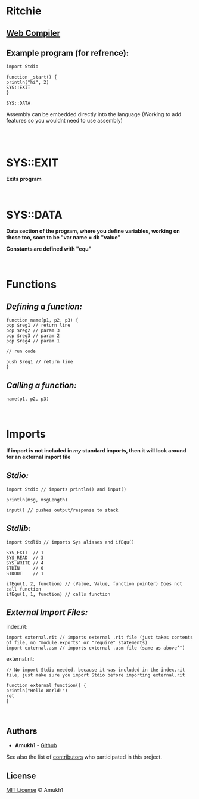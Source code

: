 # Ritchie

## [Web Compiler](https://www.jdoodle.com/compile-assembler-nasm-online/)

## Example program (for refrence):

```
import Stdio

function _start() {
println("hi", 2)
SYS::EXIT
}

SYS::DATA
```
Assembly can be embedded directly into the language (Working to add features so you wouldnt need to use assembly)

<br>
<br>

# SYS::EXIT
**Exits program**

<br>

# SYS::DATA
**Data section of the program, where you define variables, working on those too, soon to be "var name = db "value"**

**Constants are defined with "equ"**

<br>

# Functions

## *Defining a function:*
```
function name(p1, p2, p3) {
pop $reg1 // return line
pop $reg2 // param 3
pop $reg3 // param 2
pop $reg4 // param 1

// run code

push $reg1 // return line
}
```

## *Calling a function:*
```
name(p1, p2, p3)
```

<br>

# Imports
**If import is not included in *my* standard imports, then it will look around for an external import file**

## *Stdio:*
```
import Stdio // imports println() and input()

println(msg, msgLength)

input() // pushes output/response to stack
```

## *Stdlib:*
```
import Stdlib // imports Sys aliases and ifEqu()

SYS_EXIT  // 1
SYS_READ  // 3
SYS_WRITE // 4
STDIN     // 0
STDOUT    // 1

ifEqu(1, 2, function) // (Value, Value, function pointer) Does not call function
ifEqu(1, 1, function) // calls function
```
## *External Import Files:*

index.rit:
```
import external.rit // imports external .rit file (just takes contents of file, no "module.exports" or "require" statements)
import external.asm // imports external .asm file (same as above^^)
```

external.rit:
```
// No import Stdio needed, because it was included in the index.rit file, just make sure you import Stdio before importing external.rit

function external_function() {
println("Hello World!")
ret
}
```

<br>

## Authors

* **Amukh1** - [Github](https://github.com/amukh1)

See also the list of [contributors](https://github.com/amukh1/Ritchie/contributors) who participated in this project.

## License

[MIT License](https://mit-license.org/2022) © Amukh1